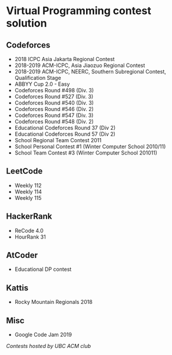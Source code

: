 # Virtual Programming contest solution

## Codeforces
* 2018 ICPC Asia Jakarta Regional Contest
* 2018-2019 ACM-ICPC, Asia Jiaozuo Regional Contest  
* 2018-2019 ACM-ICPC, NEERC, Southern Subregional Contest, Qualification Stage 
* ABBYY Cup 2.0 - Easy
* Codeforces Round #498 (Div. 3)  
* Codeforces Round #527 (Div. 3) 
* Codeforces Round #540 (Div. 3)
* Codeforces Round #546 (Div. 2)
* Codeforces Round #547 (Div. 3)
* Codeforces Round #548 (Div. 2)
* Educational Codeforces Round 37 (Div 2)
* Educational Codeforces Round 57 (Div 2)  
* School Regional Team Contest 2011  
* School Personal Contest #1 (Winter Computer School 2010/11)
* School Team Contest #3 (Winter Computer School 201011)

## LeetCode

* Weekly 112  
* Weekly 114  
* Weekly 115  

## HackerRank

* ReCode 4.0  
* HourRank 31  

## AtCoder
* Educational DP contest

## Kattis
* Rocky Mountain Regionals 2018

## Misc
* Google Code Jam 2019

<i>Contests hosted by UBC ACM club</i>
